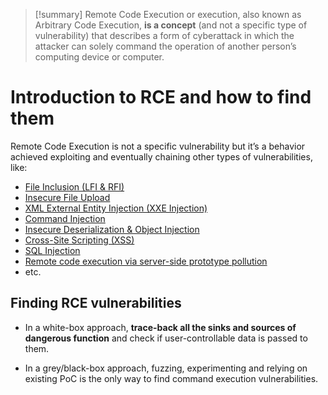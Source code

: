 >[!summary]
>Remote Code Execution or execution, also known as Arbitrary Code Execution, **is a concept** (and not a specific type of vulnerability) that describes a form of cyberattack in which the attacker can solely command the operation of another person’s computing device or computer.

# Introduction to RCE and how to find them

Remote Code Execution is not a specific vulnerability but it’s a behavior achieved exploiting and eventually chaining other types of vulnerabilities, like:

- [File Inclusion (LFI & RFI)](File%20Inclusion%20(LFI%20&%20RFI).md)
- [Insecure File Upload](Insecure%20File%20Upload.md)
- [XML External Entity Injection (XXE Injection)](XML%20External%20Entity%20Injection%20(XXE%20Injection).md)
- [Command Injection](Command%20Injection.md)
- [Insecure Deserialization & Object Injection](Insecure%20Deserialization%20&%20Object%20Injection.md)
- [Cross-Site Scripting (XSS)](Cross-Site%20Scripting%20(XSS).md)
- [SQL Injection](SQL%20Injection.md)
- [Remote code execution via server-side prototype pollution](Prototype%20Pollution%20server-side.md#Remote%20code%20execution%20via%20server-side%20prototype%20pollution)
- etc.

## Finding RCE vulnerabilities

- In a white-box approach, **trace-back all the sinks and sources of dangerous function** and check if user-controllable data is passed to them.

- In a grey/black-box approach, fuzzing, experimenting and relying on existing PoC is the only way to find command execution vulnerabilities.
